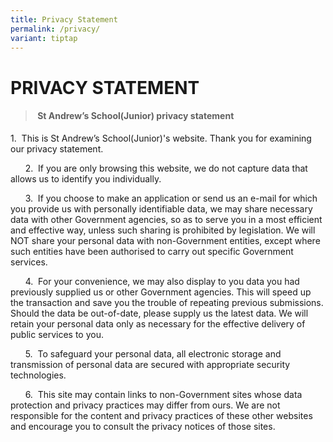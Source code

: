 ```yaml
---
title: Privacy Statement
permalink: /privacy/
variant: tiptap
---
```

<h1><strong>PRIVACY STATEMENT</strong></h1>
<blockquote>
<h4>&nbsp;<strong>St Andrew’s School(Junior) privacy statement</strong></h4>
</blockquote>
<p>1.&nbsp; This is St Andrew’s School(Junior)'s website. Thank you for examining
our privacy statement.</p>
<p>&nbsp;&nbsp;&nbsp;&nbsp; &nbsp;2.&nbsp; If you are only browsing this
website, we do not capture data that allows us to identify you individually.</p>
<p>&nbsp;&nbsp;&nbsp;&nbsp; &nbsp;3.&nbsp; If you choose to make an application
or send us an e-mail for which you provide us with personally identifiable
data, we may share necessary data with other Government agencies, so as
to serve you in a most efficient and effective way, unless such sharing
is prohibited by legislation. We will NOT share your personal data with
non-Government entities, except where such entities have been authorised
to carry out specific Government services.</p>
<p>&nbsp;&nbsp;&nbsp;&nbsp; &nbsp;4.&nbsp; For your convenience, we may also
display to you data you had previously supplied us or other Government
agencies. This will speed up the transaction and save you the trouble of
repeating previous submissions. Should the data be out-of-date, please
supply us the latest data. We will retain your personal data only as necessary
for the effective delivery of public services to you.</p>
<p>&nbsp;&nbsp;&nbsp;&nbsp; &nbsp;5.&nbsp; To safeguard your personal data,
all electronic storage and transmission of personal data are secured with
appropriate security technologies.</p>
<p>&nbsp;&nbsp;&nbsp;&nbsp; &nbsp;6.&nbsp; This site may contain links to
non-Government sites whose data protection and privacy practices may differ
from ours. We are not responsible for the content and privacy practices
of these other websites and encourage you to consult the privacy notices
of those sites.</p>
<p>&nbsp;</p>
<p></p>